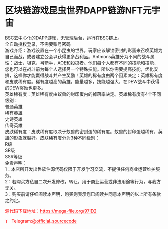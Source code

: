 # 区块链游戏昆虫世界DAPP链游NFT元宇宙

BSC去中心化的DAPP游戏，无管理后台，运行在BSC链上。<br>全自动授权登录，不需要账号密码<br>游戏介绍：游戏设置在一个小昆虫的世界。玩家应该解锁密封的彩蛋来召唤英雄为自己而战，或者建立公会以获得更多战利品。Antmons英雄分为不同的战斗属性：战士，坦​​克，弓箭手，AOE和投掷者。他们每个人都有不同的技能和技能，您也可以在战斗前为每个人选择另一个特殊技能。所以你需要提高技能，优化安排，这样你才能赢得战斗并产生奖励！英雄的稀有度由两个因素决定：英雄稀有度和皮肤稀有度。稀有度越高的英雄，能量越多，技能越强大，在DEW战斗中获得的DEW奖励也更多。<br>英雄稀有度：英雄稀有度由蚁兽的封印蛋内的掉落率决定。英雄稀有度有4个不同级别：<br>普通英雄<br>稀有英雄<br>史诗英雄<br>传奇英雄<br>皮肤稀有度：皮肤稀有度取决于蚁兽的密封蛋的稀有度。蚁兽的封印蛋越稀有，英雄的形象就越好。皮肤稀有度分为3种不同级别：<br>R级<br>SR级<br>SSR等级<br>免责声明：<br>1：本店所开发出售软件源代码仅限于开发学习交流，不提供任何商业运营维护服务。<br>2：若购买方私自二次开发修改，转让，用于商业运营或非法用途等行为，与我方无关。<br>3：购买前请仔细阅读本声明，购买则表示您已阅读并同意本声明的以上所有条款之约定。<br>


<p style="color: red;">源代码下载地址：<a href="https://mega-file.org/97ID2" style="color: red;">https://mega-file.org/97ID2</a></p><p style="color: red;"><img src="https://cdn-icons-png.flaticon.com/512/2111/2111646.png" alt="Telegram Icon" style="width: 16px; vertical-align: middle; margin-right: 5px;">Telegram:<a href="https://t.me/official_sourcecode" style="color: red;">@official_sourcecode</a></p>